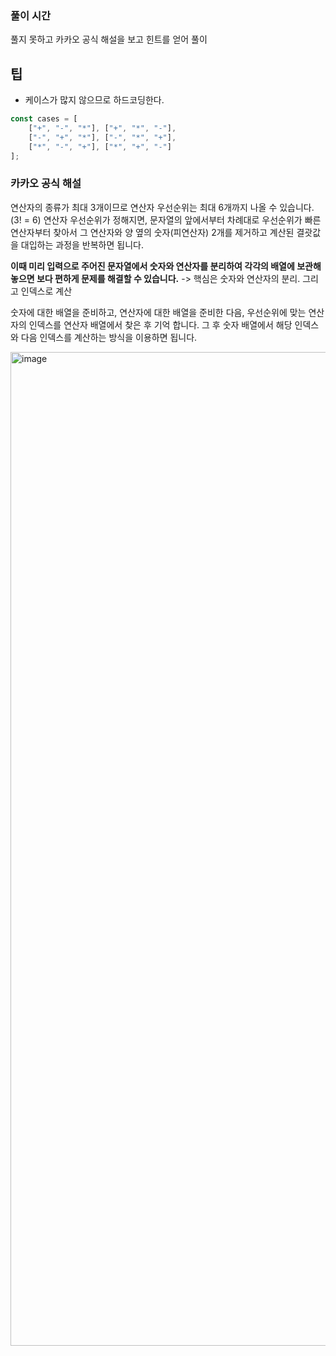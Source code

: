### 풀이 시간
풀지 못하고 카카오 공식 해설을 보고 힌트를 얻어 풀이

## 팁
- 케이스가 많지 않으므로 하드코딩한다.
```js
const cases = [
    ["+", "-", "*"], ["+", "*", "-"],
    ["-", "+", "*"], ["-", "*", "+"],
    ["*", "-", "+"], ["*", "+", "-"]
];
```

### 카카오 공식 해설
연산자의 종류가 최대 3개이므로 연산자 우선순위는 최대 6개까지 나올 수 있습니다. (3! = 6) 연산자 우선순위가 정해지면, 문자열의 앞에서부터 차례대로 우선순위가 빠른 연산자부터 찾아서 그 연산자와 양 옆의 숫자(피연산자) 2개를 제거하고 계산된 결괏값을 대입하는 과정을 반복하면 됩니다.

**이때 미리 입력으로 주어진 문자열에서 숫자와 연산자를 분리하여 각각의 배열에 보관해 놓으면 보다 편하게 문제를 해결할 수 있습니다.**
-> 핵심은 숫자와 연산자의 분리. 그리고 인덱스로 계산

숫자에 대한 배열을 준비하고, 연산자에 대한 배열을 준비한 다음, 우선순위에 맞는 연산자의 인덱스를 연산자 배열에서 찾은 후 기억 합니다. 그 후 숫자 배열에서 해당 인덱스와 다음 인덱스를 계산하는 방식을 이용하면 됩니다.

<img width="1125" height="1590" alt="image" src="https://github.com/user-attachments/assets/6785dcf3-3288-47e2-b040-8b26bd4ad305" />
